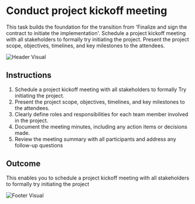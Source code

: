 # Conduct project kickoff meeting

This task builds the foundation for the transition from 'Finalize and sign the contract to initiate the implementation'. Schedule a project kickoff meeting with all stakeholders to formally try initiating the project. Present the project scope, objectives, timelines, and key milestones to the attendees.

![Header Visual](https://raw.githubusercontent.com/BriskenFinancials/use-case-template/main/cards/assets/UC10000426-L-01-top.png)

## Instructions

1. Schedule a project kickoff meeting with all stakeholders to formally Try initiating the project.
2. Present the project scope, objectives, timelines, and key milestones to the attendees.
3. Clearly define roles and responsibilities for each team member involved in the project.
4. Document the meeting minutes, including any action items or decisions made.
5. Review the meeting summary with all participants and address any follow-up questions

## Outcome

This enables you to schedule a project kickoff meeting with all stakeholders to formally try initiating the project

![Footer Visual](https://raw.githubusercontent.com/BriskenFinancials/use-case-template/main/cards/assets/UC10000426-L-01-bottom.png)